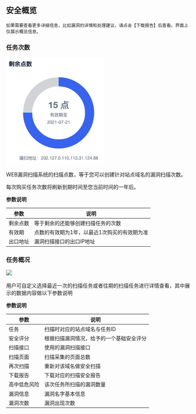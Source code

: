 

## 安全概览

`如果需要查看更多详细信息，比如漏洞的详情和处理建议，请点击【下载报告】后查看。界面上仅展示概览信息。`

### 任务次数
![](/images/15966161110823.jpg)

WEB漏洞扫描系统的扫描点数，等于您可以创建针对站点域名的漏洞扫描次数。

每次购买任务次数将刷新到期时间至您当前时间的一年后。

**参数说明**

| 参数   | 说明       |
| --- | --- |
| 剩余点数 | 等于剩余的还能够创建扫描任务的次数|
| 有效期 | 点数的有效期为1年，以最近1次购买的有效期为准 |
| 出口地址 | 漏洞扫描接口的出口IP地址 |

### 任务概况
![](/images/15965400040890.jpg)

用户可自定义选择最近一次的扫描任务或者往期的扫描任务进行详情查看，其中展示的数据内容做以下参数说明

**参数说明**

| 参数  | 说明         |
| --- | --- |
| 任务 | 扫描时对应的站点域名与任务ID |
|安全评分| 根据扫描漏洞情况，给予的一个基础安全评分 |
|扫描接口| 使用的漏洞扫描接口 |
|扫描页面| 扫描采集的页面总数 |
|再次扫描| 重新对该域名做安全扫描 |
|下载报告| 下载对应的扫描安全报告 |
|高中低危风险| 该次任务所扫描的漏洞数量 |
|漏洞信息| 漏洞名字基本信息 |
|漏洞次数| 漏洞出现次数 |